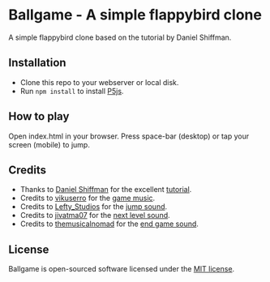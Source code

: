 # Ballgame - A simple flappybird clone
A simple flappybird clone based on the tutorial by Daniel Shiffman.

## Installation
- Clone this repo to your webserver or local disk.
- Run `npm install` to install [P5js](https://p5js.org).
 
## How to play
Open index.html in your browser. Press space-bar (desktop) or tap your screen (mobile) to jump.

## Credits
- Thanks to [Daniel Shiffman](http://shiffman.net) for the excellent [tutorial](https://youtu.be/cXgA1d_E-jY).
- Credits to [vikuserro](https://www.freesound.org/people/vikuserro/) for the [game music](https://www.freesound.org/people/vikuserro/sounds/265549/).
- Credits to [Lefty_Studios](https://www.freesound.org/people/Lefty_Studios/) for the [jump sound](https://www.freesound.org/people/Lefty_Studios/sounds/369515/).
- Credits to [jivatma07](https://www.freesound.org/people/jivatma07/) for the [next level sound](https://www.freesound.org/people/jivatma07/sounds/122255/).
- Credits to [themusicalnomad](https://www.freesound.org/people/themusicalnomad/) for the [end game sound](https://www.freesound.org/people/themusicalnomad/sounds/253886/).

## License
Ballgame is open-sourced software licensed under the [MIT license](http://opensource.org/licenses/MIT).